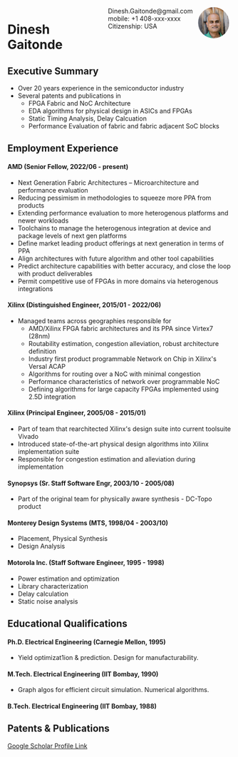 <img style="float:right;border-radius:50%;width:70px;padding:6px" src="dinesh_photo.jpg" />

<span style="float:right;padding:6px"> 
  Dinesh.Gaitonde@gmail.com <br> mobile: +1 408-xxx-xxxx <br> Citizenship: USA
</span>

# Dinesh Gaitonde  

## Executive Summary
* Over 20 years experience in the semiconductor industry
* Several patents and publications in
  * FPGA Fabric and NoC Architecture
  * EDA algorithms for physical design in ASICs and FPGAs
  * Static Timing Analysis, Delay Calcuation
  * Performance Evaluation of fabric and fabric adjacent SoC blocks


## Employment Experience

#### AMD (Senior Fellow, 2022/06 - present)
* Next Generation Fabric Architectures – Microarchitecture and performance evaluation
* Reducing pessimism in methodologies to squeeze more PPA from products
* Extending performance evaluation to more heterogenous platforms and newer workloads
* Toolchains to manage the heterogenous integration at device and package levels of next gen platforms
* Define market leading product offerings at next generation in terms of PPA
* Align architectures with future algorithm and other tool capabilities
* Predict architecture capabilities with better accuracy, and close the loop with product deliverables
* Permit competitive use of FPGAs in more domains via heterogenous integrations


#### Xilinx (Distinguished Engineer, 2015/01 - 2022/06)
* Managed teams across geographies responsible for 
  * AMD/Xilinx FPGA fabric architectures and its PPA since Virtex7 (28nm)
  * Routability estimation, congestion alleviation, robust architecture definition
  * Industry first product programmable Network on Chip in Xilinx's Versal ACAP
  * Algorithms for routing over a NoC with minimal congestion
  * Performance characteristics of network over programmable NoC
  * Defining algorithms for large capacity FPGAs implemented using 2.5D integration


#### Xilinx (Principal Engineer, 2005/08 - 2015/01)
* Part of team that rearchitected Xilinx's design suite into current toolsuite Vivado
* Introduced state-of-the-art physical design algorithms into Xilinx implementation suite
* Responsible for congestion estimation and alleviation during implementation

#### Synopsys (Sr. Staff Software Engr, 2003/10 - 2005/08)
* Part of the original team for physically aware synthesis - DC-Topo product

#### Monterey Design Systems (MTS, 1998/04 - 2003/10)
* Placement, Physical Synthesis
* Design Analysis

#### Motorola Inc. (Staff Software Engineer, 1995 - 1998)
* Power estimation and optimization
* Library characterization
* Delay calculation
* Static noise analysis


## Educational Qualifications

#### Ph.D. Electrical Engineering (Carnegie Mellon, 1995)
* Yield optimizat1ion & prediction. Design for manufacturability.

#### M.Tech. Electrical Engineering (IIT Bombay, 1990)
* Graph algos for efficient circuit simulation. Numerical algorithms.
 
#### B.Tech. Electrical Engineering (IIT Bombay, 1988)

## Patents & Publications

[Google Scholar Profile Link](https://scholar.google.com/citations?user=b4jzYOAAAAAJ&hl=en)
